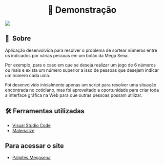 <h1 align="center"> 🚀 Demonstração </h1>
<img src="./palpites-megasena.gif">

## 🔖&nbsp; Sobre

Aplicação desenvolvida para resolver o problema de sortear números entre os indicados por várias pessoas em um bolão da Mega Sena.

Por exemplo, para o caso em que se deseja realizar um jogo de 6 números ou mais e exista um número superior a isso de pessoas que desejam indicar um número cada uma.

Foi desenvolvido inicialmente apenas um script para resolver uma situação encontrada no cotidiano, mas foi aproveitado a oportunidade para criar toda a interface gráfica na Web para que outras pessoas possam utilizar.

## 🛠 Ferramentas utilizadas 
- [Visual Studio Code](https://code.visualstudio.com/ "Visual Studio Code")
- [Materialize](https://materializecss.com/about.html "Materialize")

## Para acessar o site
- [Palpites Megasena](https://renatogual.github.io/palpites-megasena/)
